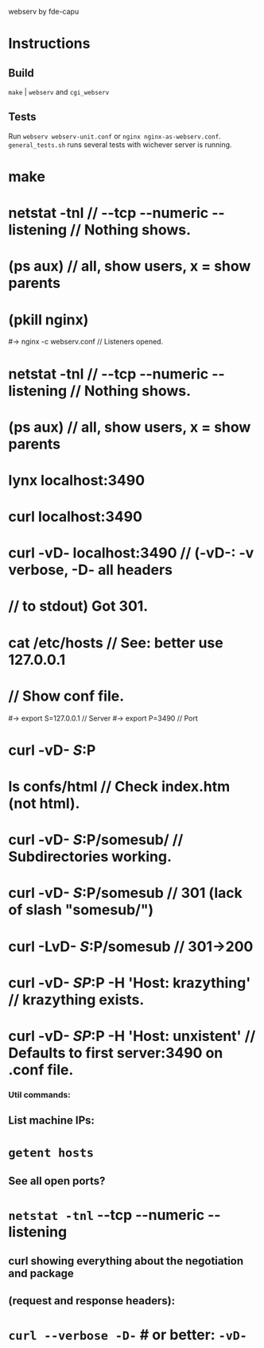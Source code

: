 webserv
by fde-capu

# Instructions

## Build
`make` | `webserv` and `cgi_webserv`

## Tests

Run `webserv webserv-unit.conf` or `nginx nginx-as-webserv.conf`.
`general_tests.sh` runs several tests with wichever server is running.

#
# make
# netstat -tnl					// --tcp --numeric --listening // Nothing shows.
# (ps aux)						// all, show users, x = show parents
# (pkill nginx)
#-> nginx -c webserv.conf		// Listeners opened.
# netstat -tnl					// --tcp --numeric --listening // Nothing shows.
# (ps aux)						// all, show users, x = show parents
# lynx localhost:3490
# curl localhost:3490
# curl -vD- localhost:3490		// (-vD-: -v verbose, -D- all headers
#								// to stdout) Got 301.
# cat /etc/hosts				// See: better use 127.0.0.1
# // Show conf file.
#-> export S=127.0.0.1			// Server
#-> export P=3490				// Port
# curl -vD- $S:$P
# ls confs/html					// Check index.htm (not html).
# curl -vD- $S:$P/somesub/		// Subdirectories working.
# curl -vD- $S:$P/somesub		// 301 (lack of slash "somesub/")
# curl -LvD- $S:$P/somesub		// 301->200
# curl -vD- $SP:$P -H 'Host: krazything'	// krazything exists.
# curl -vD- $SP:$P -H 'Host: unxistent'		// Defaults to first server:3490 on .conf file.



### Util commands:

## List machine IPs:
# `getent hosts`

## See all open ports?
# `netstat -tnl` --tcp --numeric --listening

## curl showing everything about the negotiation and package
## (request and response headers):
# `curl --verbose -D-` # or better: `-vD-`
